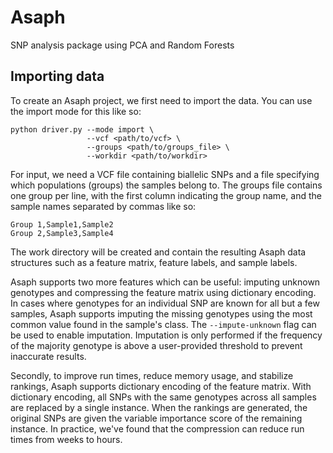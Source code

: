 # Asaph
SNP analysis package using PCA and Random Forests

## Importing data
To create an Asaph project, we first need to import the data.  You can use the import mode for this like so:

    python driver.py --mode import \
                     --vcf <path/to/vcf> \
                     --groups <path/to/groups_file> \
                     --workdir <path/to/workdir> 

For input, we need a VCF file containing biallelic SNPs and a file specifying which populations (groups) the samples belong to.  The groups file contains one group per line, with the first column indicating the group name, and the sample names separated by commas like so:

    Group 1,Sample1,Sample2
    Group 2,Sample3,Sample4

The work directory will be created and contain the resulting Asaph data structures such as a feature matrix, feature labels, and sample labels.

Asaph supports two more features which can be useful: imputing unknown genotypes and compressing the feature matrix using dictionary encoding.  In cases where genotypes for an individual SNP are known for all but a few samples, Asaph supports imputing the missing genotypes using the most common value found in the sample's class.  The `--impute-unknown` flag can be used to enable imputation.  Imputation is only performed if the frequency of the majority genotype is above a user-provided threshold to prevent inaccurate results.

Secondly, to improve run times, reduce memory usage, and stabilize rankings, Asaph supports dictionary encoding of the feature matrix.  With dictionary encoding, all SNPs with the same genotypes across all samples are replaced by a single instance.  When the rankings are generated, the original SNPs are given the variable importance score of the remaining instance.  In practice, we've found that the compression can reduce run times from weeks to hours.



  
